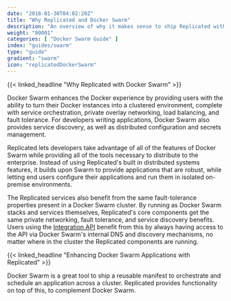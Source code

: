 ```yaml
---
date: "2018-01-30T04:02:20Z"
title: "Why Replicated and Docker Swarm"
description: "An overview of why it makes sense to ship Replicated with your Docker Swarm application"
weight: "80001"
categories: [ "Docker Swarm Guide" ]
index: "guides/swarm"
type: "guide"
gradient: "swarm"
icon: "replicatedDockerSwarm"
---
```


{{< linked_headline "Why Replicated with Docker Swarm" >}}

Docker Swarm enhances the Docker experience by providing users with the ability to turn their Docker instances into a clustered environment, complete with service orchestration, private overlay networking, load balancing, and fault tolerance. For developers writing applications, Docker Swarm also provides service discovery, as well as distributed configuration and secrets management.

Replicated lets developers take advantage of all of the features of Docker Swarm while providing all of the tools necessary to distribute to the enterprise. Instead of using Replicated's built in distributed systems features, it builds upon Swarm to provide applications that are robust, while letting end users configure their applications and run them in isolated on-premise environments.

The Replicated services also benefit from the same fault-tolerance properties present in a Docker Swarm cluster. By running as Docker Swarm stacks and services themselves, Replicated's core components get the same private networking, fault tolerance, and service discovery benefits. Users using the [Integration API](/categories/integration-api/) benefit from this by always having access to the API via Docker Swarm's internal DNS and discovery mechanisms, no matter where in the cluster the Replicated components are running.

{{< linked_headline "Enhancing Docker Swarm Applications with Replicated" >}}


Docker Swarm is a great tool to ship a reusable manifest to orchestrate and schedule an application across a cluster. Replicated provides functionality on top of this, to complement Docker Swarm.

